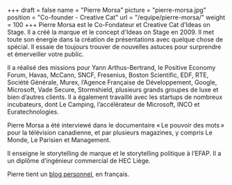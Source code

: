 +++
draft			= false
name			= "Pierre Morsa"
picture		= "pierre-morsa.jpg"
position 		= "Co-founder - Creative Cat"
url				= "/equipe/pierre-morsa/"
weight			= 100
+++
Pierre Morsa est le Co-Fondateur et Creative Cat d’Ideas on Stage. Il a créé la marque et le concept d'Ideas on Stage en 2009. Il met toute son énergie dans la création de présentations avec quelque chose de spécial. Il essaie de toujours trouver de nouvelles astuces pour surprendre et émerveiller votre public.

Il a réalisé des missions pour Yann Arthus-Bertrand, le Positive Economy Forum, Havas, McCann, SNCF, Fresenius, Boston Scientific, EDF, RTE, Société Générale, Murex, l’Agence Française de Développement, Google, Microsoft, Vade Secure, Stormshield, plusieurs grands groupes de luxe et bien d’autres clients. Il a également travaillé avec les startups de nombreux incubateurs, dont Le Camping, l’accélérateur de Microsoft, INCO et Euratechnologies.

Pierre Morsa a été interviewé dans le documentaire « Le pouvoir des mots » pour la télévision canadienne, et par plusieurs magazines, y compris Le Monde, Le Parisien et Management.

Il enseigne le storytelling de marque et le storytelling politique à l’EFAP. Il a un diplôme d’ingénieur commercial de HEC Liège.

Pierre tient un [blog personnel](https://www.pierremorsa.com/), en français.
